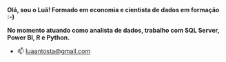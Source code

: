 **Olá, sou o Luã! Formado em economia e cientista de dados em formação :-)**

**No momento atuando como analista de dados, trabalho com SQL Server, Power BI, R e Python.**

- 📫 luaantosta@gmail.com

<!---
lemostosta/lemostosta is a ✨ special ✨ repository because its `README.md` (this file) appears on your GitHub profile.
You can click the Preview link to take a look at your changes.
--->
